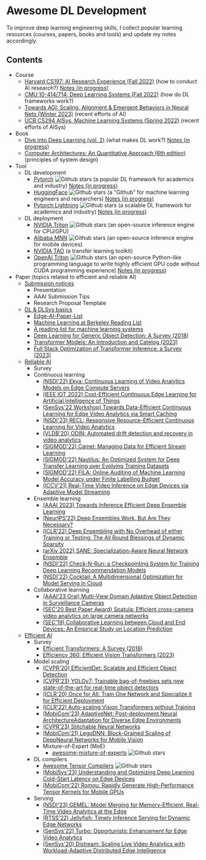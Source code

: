 # Awesome DL Development
To improve deep learning engineering skills, I collect popular learning resources (courses, papers, books and tools) and update my notes accordingly.
## Contents
- Course
  - [Harvard CS197: AI Research Experience (Fall 2022)](https://www.cs197.seas.harvard.edu/) (how to conduct AI research?) [Notes (in progress)](https://github.com/Jason-cs18/Awesome-DL-Development/blob/main/Course/Harvard_CS197/readme.md)
  - [CMU 10-414/714: Deep Learning Systems (Fall 2022)](https://dlsyscourse.org/lectures/) (how do DL frameworks work?)
  - [Towards AGI: Scaling, Alignment & Emergent Behaviors in Neural Nets (Winter 2023)](https://sites.google.com/view/towards-agi-course/schedule) (recent efforts of AI)
  - [UCB CS294 AISys: Machine Learning Systems (Spring 2022)](https://ucbrise.github.io/cs294-ai-sys-sp22/) (recent efforts of AISys)
- Book
  - [Dive into Deep Learning (vol. 2)](https://d2l.ai/) (what makes DL work?) [Notes (in progress)](https://github.com/Jason-cs18/Awesome-DL-Development/tree/main/Book/D2L)
  - [Computer Architectures: An Quantitative Approach (6th edition)](https://github.com/Jason-cs18/Awesome-DL-Development/blob/main/Book/pdf/Computer%20Architecture%20a%20Quantitative%20Approach%206th.pdf) (principles of system design)
- Tool 
  - DL development
    - [Pytorch](https://pytorch.org/) ![Github stars](https://img.shields.io/github/stars/pytorch/pytorch) (a popular DL framework for academics and industry) [Notes (in progress)](https://github.com/Jason-cs18/Awesome-DL-Development/blob/main/Tools/Pytorch/README.md)
    - [HuggingFace](https://huggingface.co/) ![Github stars](https://img.shields.io/github/stars/huggingface/transformers) (a "Github" for machine learning engineers and researchers) [Notes (in progress)](https://github.com/Jason-cs18/Awesome-DL-Development/blob/main/Tools/HuggingFace/README.md)
    - [Pytorch Lightning](https://lightning.ai/docs/pytorch/stable/) ![Github stars](https://img.shields.io/github/stars/Lightning-AI/lightning) (a scalable DL framework for academics and industry) [Notes (in progress)](https://github.com/Jason-cs18/Awesome-DL-Development/blob/main/Tools/Pytorch-Lighning/README.md)
  - DL deployment
    - [NVIDIA Triton](https://developer.nvidia.com/nvidia-triton-inference-server) ![Github stars](https://img.shields.io/github/stars/triton-inference-server/server) (an open-source inference engine for CPU/GPU)
    - [Alibaba MNN](https://github.com/alibaba/MNN) ![Github stars](https://img.shields.io/github/stars/alibaba/MNN) (an open-source inference engine for mobile devices)
    - [NVIDIA TAO](https://developer.nvidia.com/tao-toolkit) (a transfer learning toolkit)
    - [OpenAI Triton](https://openai.com/research/triton) ![Github stars](https://img.shields.io/github/stars/openai/triton)  (an open-source Python-like programming language to write highly efficient GPU code without CUDA programming experience) [Notes (in progress)](https://github.com/Jason-cs18/Awesome-DL-Development/blob/main/Tools/OpenAI_Triton/readme.md)
- Paper (topics related to efficient and reliable AI)
  - [Submission notices](https://github.com/Jason-cs18/Awesome-DL-Development/blob/main/Paper/submission_notices.md)
    - Presentation
    - AAAI Submission Tips
    - Research Proposal Template
  - [DL & DLSys basics](https://github.com/Jason-cs18/Awesome-DL-Development/blob/main/Paper/dl_sys.md)
    - [Edge-AI-Paper-List](https://github.com/xumengwei/Edge-AI-Paper-List)
    - [Machine Learning at Berkeley Reading List](https://ml.berkeley.edu/reading-list/)
    - [A reading list for machine learning systems](https://jeongseob.github.io/readings_mlsys.html)
    - [Deep Learning for Generic Object Detection: A Survey (2018)](https://arxiv.org/pdf/1809.02165.pdf)
    - [Transformer Models: An Introduction and Catelog (2023)](https://arxiv.org/pdf/2302.07730.pdf)
    - [Full Stack Optimization of Transformer Inference: a Survey (2023)](https://arxiv.org/abs/2302.14017)
  - [Reliable AI](https://github.com/Jason-cs18/Awesome-DL-Development/blob/main/Paper/reliable_ai.md)
    - Survey
    - Continuous learning
      - [(NSDI'22) Ekya: Continuous Learning of Video Analytics Models on Edge Compute Servers](https://www.microsoft.com/en-us/research/publication/ekya-continuous-learning-of-video-analytics-models-on-edge-compute-servers/)
      - [(IEEE IOT 2022) Cost-Efficient Continuous Edge Learning for Artificial Intelligence of Things](https://ieeexplore.ieee.org/document/9511621)
      - [(SenSys'22 Workshop) Towards Data-Efficient Continuous Learning for Edge Video Analytics via Smart Caching](https://dl.acm.org/doi/10.1145/3560905.3568430)
      - [(NSDI'23) RECL: Responsive Resource-Efficient Continuous Learning for Video Analytics](https://www.usenix.org/conference/nsdi23/presentation/khani#:~:text=RECL%20is%20a%20new%20video-analytics%20framework%20that%20carefully,the%20expert%20model%20given%20any%20video%20frame%20samples.)
      - [(VLDB'20) ODIN: Automated drift detection and recovery in video analytics](https://dl.acm.org/doi/10.14778/3407790.3407837)
      - [(SIGMOD'22) Camel: Managing Data for Efficient Stream Learning](https://dl.acm.org/doi/10.1145/3514221.3517836)
      - [(SIGMOD'22) Nautilus: An Optimized System for Deep Transfer Learning over Evolving Training Datasets](https://dl.acm.org/doi/10.1145/3514221.3517846)
      - [(SIGMOD'22) FILA: Online Auditing of Machine Learning Model Accuracy under Finite Labelling Budget](https://dl.acm.org/doi/10.1145/3514221.3517904)
      - [(ICCV'21) Real-Time Video Inference on Edge Devices via Adaptive Model Streaming](https://github.com/modelstreaming/ams)
    - Ensemble learning
      - [(AAAI 2023) Towards Inference Efficient Deep Ensemble Learning](https://arxiv.org/pdf/2301.12378.pdf)
      - [(NeurIPS'22) Deep Ensembles Work, But Are They Necessary?](https://arxiv.org/pdf/2202.06985.pdf)
      - [(ICLR'22) Deep Ensembling with No Overhead of either Training or Testing: The All Round Blessings of Dynamic Sparsity](https://iclr.cc/virtual/2022/poster/6299)
      - [(arXiv 2022) SANE: Specialization-Aware Neural Network Ensemble](https://openreview.net/forum?id=pLNLdHrZmcX)
      - [(NSDI'22) Check-N-Run: a Checkpointing System for Training Deep Learning Recommendation Models](https://www.usenix.org/conference/nsdi22/presentation/eisenman)
      - [(NSDI'22) Cocktail: A Multidimensional Optimization for Model Serving in Cloud](https://www.usenix.org/conference/nsdi22/presentation/gunasekaran)
    - Collaborative learning
      - [(AAAI'23 Oral) Multi-View Domain Adaptive Object Detection in Surveillance Cameras](https://jason-cs18.github.io/assets/paper/MVDAOD_AAAI23_Full.pdf)
      - [(SEC'20 Best Paper Award) Spatula: Efficient cross-camera video analytics on large camera networks](https://www.microsoft.com/en-us/research/uploads/prod/2020/08/sec20spatula.pdf)
      - [(SEC'19) Collaborative Learning between Cloud and End Devices: An Empirical Study on Location Prediction](https://jason-cs18.github.io/assets/paper/sec19colla.pdf) 
  - [Efficient AI](https://github.com/Jason-cs18/Awesome-DL-Development/blob/main/Paper/efficient_ai.md)
    - Survey
      - [Efficient Transformers: A Survey (2018)](https://dl.acm.org/doi/pdf/10.1145/3530811)
      - [Efficiency 360: Efficient Vision Transformers (2023)](https://arxiv.org/pdf/2302.08374.pdf)
    - Model scaling
      - [(CVPR'20) EfficientDet: Scalable and Efficient Object Detection](https://arxiv.org/abs/1911.09070)
      - [(CVPR'23) YOLOv7: Trainable bag-of-freebies sets new state-of-the-art for real-time object detectors](https://arxiv.org/pdf/2207.02696.pdf)
      - [(ICLR'20) Once for All: Train One Network and Specialize it for Efficient Deployment](https://arxiv.org/abs/1908.09791)
      - [(ICLR'22) Auto-scaling Vision Transformers without Training](https://arxiv.org/pdf/2202.11921.pdf)
      - [(MobiCom'23) AdaptiveNet: Post-deployment Neural ArchitectureAdaptation for Diverse Edge Environments](https://arxiv.org/abs/2303.07129)
      - [(CVPR'23) Stitchable Neural Networks](https://arxiv.org/abs/2302.06586)
      - [(MobiCom'21) LegoDNN: Block-Grained Scaling of DeepNeural Networks for Mobile Vision](https://github.com/LINC-BIT/legodnn)
      - Mixture-of-Expert (MoE)
        - [awesome-mixture-of-experts](https://github.com/XueFuzhao/awesome-mixture-of-experts#awesome-mixture-of-experts) ![Github stars](https://img.shields.io/github/stars/XueFuzhao/awesome-mixture-of-experts#awesome-mixture-of-experts)
    - DL compilers
      - [Awesome Tensor Compilers](https://github.com/merrymercy/awesome-tensor-compilers) ![Github stars](https://img.shields.io/github/stars/merrymercy/awesome-tensor-compilers)
      - [(MobiSys'23) Understanding and Optimizing Deep Learning Cold-Start Latency on Edge Devices](https://arxiv.org/abs/2206.07446)
      - [(MobiCom'22) Romou: Rapidly Generate High-Performance Tensor Kernels for Mobile GPUs](https://www.microsoft.com/en-us/research/publication/romou-rapidly-generate-high-performance-tensor-kernels-for-mobile-gpus/)
    - Serving
      - [(NSDI'23) GEMEL: Model Merging for Memory-Efficient, Real-Time Video Analytics at the Edge](https://web.cs.ucla.edu/~harryxu/papers/gemel-nsdi23.pdf)
      - [(RTSS'22) Jellyfish: Timely Inference Serving for Dynamic Edge Networks](https://linwang.info/papers/rtss22-jellyfish.pdf)
      - [(SenSys'22) Turbo: Opportunistic Enhancement for Edge Video Analytics](https://jason-cs18.github.io/assets/paper/sensys22turbo.pdf)
      - [(SenSys'20) Distream: Scaling Live Video Analytics with Workload-Adaptive Distributed Edge Intelligence](https://mi-zhang.github.io/papers/2020_SenSys_Distream.pdf)